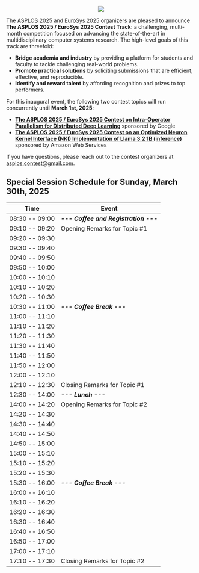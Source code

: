 <p align="center">
<img src="images/asplos-2025-contest-logo.png">
</p>

The [ASPLOS 2025](https://www.asplos-conference.org/asplos2025/) and [EuroSys 2025](https://2025.eurosys.org/) organizers are pleased to announce **The ASPLOS 2025 / EuroSys 2025 Contest Track**:
a challenging, multi-month competition focused on advancing the state-of-the-art in multidisciplinary computer systems research.
The high-level goals of this track are threefold:

 * **Bridge academia and industry** by providing a platform for students and faculty to tackle challenging real-world problems.
 * **Promote practical solutions** by soliciting submissions that are efficient, effective, and reproducible.
 * **Identify and reward talent** by affording recognition and prizes to top performers.

For this inaugural event, the following two contest topics will run concurrently until **March 1st, 2025**:

 * **[The ASPLOS 2025 / EuroSys 2025 Contest on Intra-Operator Parallelism for Distributed Deep Learning](https://github.com/asplos-contest/2025/blob/main/IOPDDL.md)** sponsored by Google
 * **[The ASPLOS 2025 / EuroSys 2025 Contest on an Optimized Neuron Kernel Interface (NKI) Implementation of Llama 3.2 1B (inference)](https://github.com/asplos-contest/2025/blob/main/OPTNKI.md)** sponsored by Amazon Web Services

If you have questions, please reach out to the contest organizers at [asplos.contest@gmail.com](mailto:asplos.contest@gmail.com).

## Special Session Schedule for Sunday, March 30th, 2025

<div align="center">

|           Time | Event
| ---------------|--------------------------------------
| 08:30 -- 09:00 | ***--- Coffee and Registration ---***
| 09:10 -- 09:20 | Opening Remarks for Topic #1
| 09:20 -- 09:30 |
| 09:30 -- 09:40 |
| 09:40 -- 09:50 |
| 09:50 -- 10:00 |
| 10:00 -- 10:10 |
| 10:10 -- 10:20 |
| 10:20 -- 10:30 |
| 10:30 -- 11:00 | ***--- Coffee Break ---***
| 11:00 -- 11:10 | 
| 11:10 -- 11:20 |
| 11:20 -- 11:30 |
| 11:30 -- 11:40 |
| 11:40 -- 11:50 |
| 11:50 -- 12:00 |
| 12:00 -- 12:10 |
| 12:10 -- 12:30 | Closing Remarks for Topic #1
| 12:30 -- 14:00 | ***--- Lunch ---***
| 14:00 -- 14:20 | Opening Remarks for Topic #2
| 14:20 -- 14:30 |
| 14:30 -- 14:40 |
| 14:40 -- 14:50 |
| 14:50 -- 15:00 |
| 15:00 -- 15:10 |
| 15:10 -- 15:20 |
| 15:20 -- 15:30 |
| 15:30 -- 16:00 | ***--- Coffee Break ---***
| 16:00 -- 16:10 | 
| 16:10 -- 16:20 |
| 16:20 -- 16:30 |
| 16:30 -- 16:40 |
| 16:40 -- 16:50 |
| 16:50 -- 17:00 |
| 17:00 -- 17:10 |
| 17:10 -- 17:30 | Closing Remarks for Topic #2

</div>
